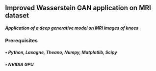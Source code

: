 ## Improved Wasserstein GAN application on MRI dataset
##### Application of a deep generative model on MRI images of knees
### Prerequisites
##### • Python, Lasagne, Theano, Numpy, Matplotlib, Scipy
##### • NVIDIA GPU

